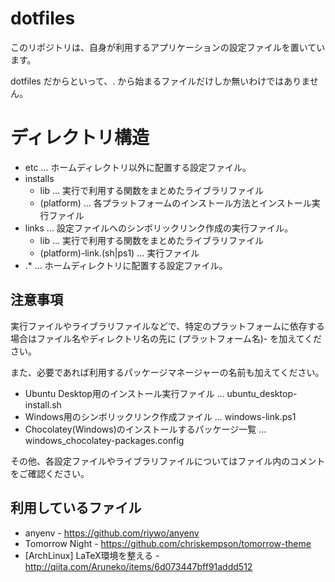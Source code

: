# dotfiles
このリポジトリは、自身が利用するアプリケーションの設定ファイルを置いています。

dotfiles だからといって、. から始まるファイルだけしか無いわけではありません。

# ディレクトリ構造
- etc ... ホームディレクトリ以外に配置する設定ファイル。
- installs
    - lib ... 実行で利用する関数をまとめたライブラリファイル
    - (platform) ... 各プラットフォームのインストール方法とインストール実行ファイル
- links ... 設定ファイルへのシンボリックリンク作成の実行ファイル。
    - lib ... 実行で利用する関数をまとめたライブラリファイル
    - (platform)-link.(sh|ps1) ... 実行ファイル
- .* ... ホームディレクトリに配置する設定ファイル。

## 注意事項
実行ファイルやライブラリファイルなどで、特定のプラットフォームに依存する場合はファイル名やディレクトリ名の先に (プラットフォーム名)- を加えてください。

また、必要であれば利用するパッケージマネージャーの名前も加えてください。

- Ubuntu Desktop用のインストール実行ファイル ... ubuntu_desktop-install.sh
- Windows用のシンボリックリンク作成ファイル ... windows-link.ps1
- Chocolatey(Windows)のインストールするパッケージ一覧 ... windows_chocolatey-packages.config

その他、各設定ファイルやライブラリファイルについてはファイル内のコメントをご確認ください。

## 利用しているファイル
- anyenv - https://github.com/riywo/anyenv
- Tomorrow Night - https://github.com/chriskempson/tomorrow-theme
- [ArchLinux] LaTeX環境を整える - http://qiita.com/Aruneko/items/6d073447bff91addd512

